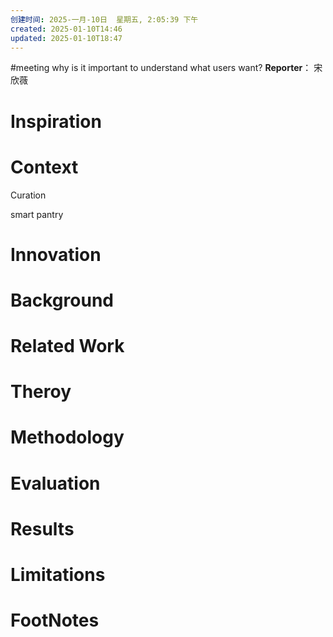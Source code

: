 ```yaml
---
创建时间: 2025-一月-10日  星期五, 2:05:39 下午
created: 2025-01-10T14:46
updated: 2025-01-10T18:47
---
```

#meeting 
why is it important to understand what users want?
**Reporter**： 宋欣薇

# Inspiration


# Context
Curation

smart pantry

# Innovation



# Background



# Related Work



# Theroy



# Methodology



# Evaluation



# Results



# Limitations



# FootNotes
